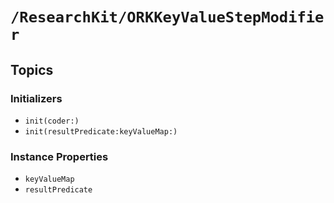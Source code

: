 # ``/ResearchKit/ORKKeyValueStepModifier``

<!-- The content below this line is auto-generated and is redundant. You should either incorporate it into your content above this line or delete it. -->

## Topics

### Initializers

- ``init(coder:)``
- ``init(resultPredicate:keyValueMap:)``

### Instance Properties

- ``keyValueMap``
- ``resultPredicate``